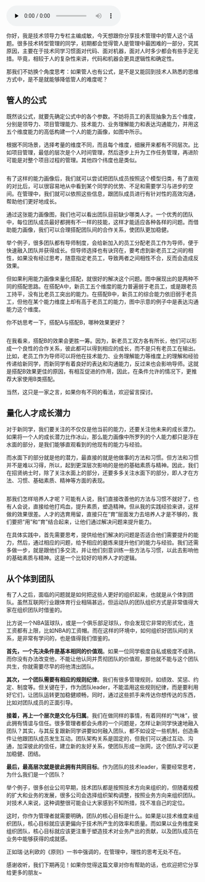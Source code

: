 <audio id="audio" title="第157讲 | 成敏：技术人才的管理公式" controls="" preload="none"><source id="mp3" src="https://static001.geekbang.org/resource/audio/71/63/719195695535adfef376b1c41abc8463.mp3"></audio>

你好，我是技术领导力专栏主编成敏，今天想跟你分享技术管理中的管人这个话题。很多技术转型管理的同学，初期都会觉得管人是管理中最困难的一部分，究其原因，主要在于技术同学习惯面对代码、面对机器，面对人时多少都会有些手足无措。毕竟，相较于人的复杂性来讲，代码和机器会更具逻辑性和确定性。

那我们不妨换个角度思考：如果管人也有公式，是不是又能回到技术人熟悉的思维方式中，是不是就能够降低管人的难度呢？

## 管人的公式

既然谈公式，就要先确定公式中的各个参数。不妨将员工的表现抽象为五个维度，分别是领导力、项目管理能力、技术能力、业务理解能力和表达沟通能力，并用这五个维度能力的高低构建一个人的能力画像，如图中所示。

根据不同场景，选择考量的维度不同，而且每个维度，细展开来都有不同层次。比如项目管理，最低的层次是个人时间管理，然后逐步上升为工作任务管理，再进阶可能是对整个项目过程的管理。其他四个纬度也是类似。

<img src="https://static001.geekbang.org/resource/image/e1/36/e14e8971011c87cd46371df459e36436.png" alt="">

有了这样的能力画像后，我们就可以尝试把团队成员按照这个模型归类，有了直观的对比后，可以很容易地从中看到某个同学的优势、不足和需要学习与进步的空间。在管理中，我们就可以依照这些信息，跟团队成员进行有针对性的高效沟通，帮助他们更好地成长。

通过这张能力画像图，我们也可以看出团队目前缺少哪类人才。一个优秀的团队中，每位团队成员最好都拥有不一样的技能，这样才能适应各种各样的问题。而借助能力画像，我们可以合理搭配团队间的合作关系，使团队更加稳健。

举个例子，很多团队都有导师制度，会给新加入的员工分配老员工作为导师，便于快速融入团队并获得成长。但导师选择也有诀窍在，要考虑到新老员工之间的相性，如果没有经过思考，随意指定老员工，导致两者之间相性不合，反而会造成反效果。

但如果利用能力画像来量化搭配，就很好的解决这个问题。图中展现出的是两种不同的搭配思路。在搭配A中，新员工五个维度的能力普遍弱于老员工，或是跟老员工持平，没有比老员工突出的能力。在搭配B中，新员工的综合能力依旧弱于老员工，但他在某个能力维度上却有高于老员工的能力，图中示意的例子中是表达沟通能力这个维度。

你不妨思考一下，搭配A与搭配B，哪种效果更好？

<img src="https://static001.geekbang.org/resource/image/11/ff/1196d26e0e2300f07f89a7b47057b9ff.png" alt="">

在我看来，搭配B的效果会更胜一筹。因为，新老员工双方各有所长，他们可以形成一个良性的合作关系，彼此都可以得到相应的成长，而不是只有老员工在输出。比如，老员工作为导师可以将他在技术能力、业务理解能力等维度上的理解和经验传递给新同学，而新同学有着良好的表达和沟通能力，反过来也会影响导师。这就是搭配B效果更佳的原因，有相互促进的作用，因此，在条件允许的情况下，更推荐大家使用B类搭配。

当然，这只是一家之言，如果你有不同的看法，欢迎留言探讨。

## 量化人才成长潜力

对于新同学，我们要关注的不仅仅是他当前的能力，还要关注他未来的成长潜力。如果将一个人的成长潜力比作冰山，那么能力画像中所罗列的个人能力都只是浮在水面的部分，是我们能够直观看到的他现有的能力与经验。

而水面下的部分就是他的潜力，最直接的就是他做事的方法和习惯。但方法和习惯并不是难以习得，所以，起到更深层次影响的是他的基础素质与精神。因此，我们在招贤纳士时，除了关注水面上的部分，还要多多关注水面下的部分，即人才在方法、习惯、基础素质、精神等方面的表现。

<img src="https://static001.geekbang.org/resource/image/8f/1a/8f04e3680f1e479f0c201a99fb06a51a.png" alt="">

那我们怎样培养人才呢？可能有人说，我们直接改善他的方法与习惯不就好了，也有人会说，直接给他打鸡血，提升素质，塑造精神。但从我的实践经验来讲，这样做的效果很差。人才的选育用留，直接只在“育”层面发力去培养人才是不够的，我们要把“用”和“育”结合起来，让他们通过解决问题来提升能力。

在具体实践中，首先需要思考，提供给他们解决的问题是否适合他们需要提升的能力，然后，通过相应的问题，给予相应的磨炼来提升他们的能力与经验。我们还需多做一步，就是跟他们多交流，并让他们刻意训练一些方法与习惯，以此去影响他的基础素质与精神。这是一个比较好的培养人才的逻辑。

## 从个体到团队

有了人之后，面临的问题就是如何把这些人更好的组织起来，也就是从个体到团队。虽然互联网行业跟体育行业相隔甚远，但运动队的团队组织方式是非常值得大家在组织团队时借鉴的。

比方说一个NBA篮球队，或是一个俱乐部足球队，你会发现它非常的形式化，连工资都有上限，比如NBA的工资帽。而在这样的环境中，如何组织好团队间的关系，是非常有学问的，也是值得我们借鉴的。

**首先，一个先决条件是基本相同的价值观**。如果一位同学极度自私或极度不成熟，而你没有办法改变他，不能让他认同并贯彻团队的价值观，那他就不能与这个团队共生，你就需要尽早的将他清出团队。

**其次，一个团队需要有相应的规则纪律**。我们有很多管理规则，如绩效、奖惩、约定、制度等。但关键在于，作为团队leader，不能滥用这些规则纪律，而是要利用好它们，让团队运转更加稳健顺畅，同时，通过这些抓手来传达你想传达的东西，比如对团队成员的正面引导。

**接着，再上一个层次是文化与归属**。我们在做同样的事情，有着同样的“气味”，彼此拥有情谊与信任。很多管理者都会头疼的一个问题是，怎样让新同学快速地融入团队？其实，与其反复跟新同学讲要如何融入团队，都不如设定一些机制，创造条件让他跟团队成员发生互动。团队架构关系是固定的，但我们可以通过互动、沟通，加深彼此的信任，建立新的友好关系，使团队形成一张网，这个团队才可以更加稳健、团结。

**最后，最高层次就是彼此拥有共同目标**。作为团队的技术leader，需要经常思考，为什么我们是一个团队？

举个例子，很多创业公司早期，技术团队都是按照技术方向来组织的，但随着规模的扩大和业务的发展，很多公司会选择组织架构调整，按照业务方向来组织团队。对技术人来说，这种调整很可能会让大家感到不知所措，找不准自己的定位。

这时，你作为管理者就需要明确，团队的核心目标是什么。如果是以技术维度来组织团队，核心目标就应该更偏向于技术所产生的效率和质量。而如果以业务维度来组织团队，核心目标就应该更注重于塑造技术对业务产出的贡献，以及团队成员在业务中能够获得的成就感。

正如瑞·达利欧的《原则》一书中强调的，在管理中，理性的思考无处不在。

感谢收听，我们下期再见！如果你觉得这篇文章对你有帮助的话，也欢迎把它分享给更多的朋友~


